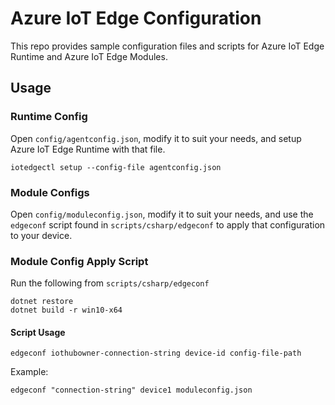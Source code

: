 # Azure IoT Edge Configuration

This repo provides sample configuration files and scripts for Azure IoT Edge Runtime and Azure IoT Edge Modules.

## Usage

### Runtime Config

Open `config/agentconfig.json`, modify it to suit your needs, and setup Azure IoT Edge Runtime with that file.

```
iotedgectl setup --config-file agentconfig.json
```

### Module Configs

Open `config/moduleconfig.json`, modify it to suit your needs, and use the `edgeconf` script found in `scripts/csharp/edgeconf` to apply that configuration to your device.


### Module Config Apply Script

Run the following from `scripts/csharp/edgeconf`

```
dotnet restore
dotnet build -r win10-x64
```

#### Script Usage
```
edgeconf iothubowner-connection-string device-id config-file-path
```

Example:
```
edgeconf "connection-string" device1 moduleconfig.json
```